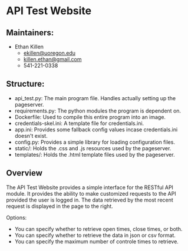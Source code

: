 # API Test Website

## Maintainers:

- Ethan Killen
  - ekillen@uoregon.edu
  - killen.ethan@gmail.com
  - 541-221-0338

## Structure:

- api\_test.py: The main program file. Handles actually setting up the pageserver.
- requirements.py: The python modules the program is dependent on.
- Dockerfile: Used to compile this entire program into an image.
- credentials-skel.ini: A template file for credentials.ini.
- app.ini: Provides some fallback config values incase credentials.ini doesn't exist.
- config.py: Provides a simple library for loading configuration files.
- static/: Holds the .css and .js resources used by the pageserver.
- templates/: Holds the .html template files used by the pageserver.

## Overview

The API Test Website provides a simple interface for the RESTful API module.
It provides the ability to make customized requests to the API provided the user is logged in.
The data retrieved by the most recent request is displayed in the page to the right.

Options:
 - You can specify whether to retrieve open times, close times, or both.
 - You can specify whether to retrieve the data in json or csv format.
 - You can specify the maximum number of controle times to retrieve.

